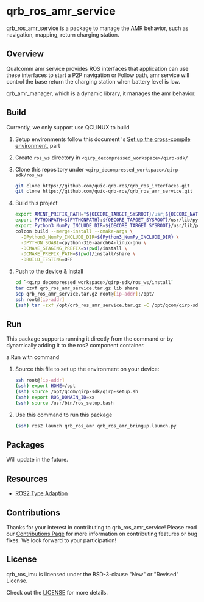 # qrb_ros_amr_service

qrb_ros_amr_service is a package to manage the AMR behavior, such as navigation, mapping, return charging station.

## Overview

Qualcomm amr service provides ROS interfaces that application can use these interfaces to start a P2P navigation or
Follow path, amr service will control the base return the charging station when battery level is low.

qrb_amr_manager, which is a dynamic library, it manages the amr behavior.

## Build

Currently, we only support use QCLINUX to build

1. Setup environments follow this document 's [Set up the cross-compile environment.](https://docs.qualcomm.com/bundle/publicresource/topics/80-65220-2/develop-your-first-application_6.html?product=1601111740013072&facet=Qualcomm%20Intelligent%20Robotics%20(QIRP)%20Product%20SDK&state=releasecandidate) part

2. Create `ros_ws` directory in `<qirp_decompressed_workspace>/qirp-sdk/`

3. Clone this repository under `<qirp_decompressed_workspace>/qirp-sdk/ros_ws`
     ```bash
     git clone https://github.com/quic-qrb-ros/qrb_ros_interfaces.git
     git clone https://github.com/quic-qrb-ros/qrb_ros_amr_service.git
     ```
4. Build this project
     ```bash
     export AMENT_PREFIX_PATH="${OECORE_TARGET_SYSROOT}/usr;${OECORE_NATIVE_SYSROOT}/usr"
     export PYTHONPATH=${PYTHONPATH}:${OECORE_TARGET_SYSROOT}/usr/lib/python3.10/site-packages
     export Python3_NumPy_INCLUDE_DIR=${OECORE_TARGET_SYSROOT}/usr/lib/python3.10/site-packages/numpy/core/include
     colcon build --merge-install --cmake-args \
       -DPython3_NumPy_INCLUDE_DIR=${Python3_NumPy_INCLUDE_DIR} \
       -DPYTHON_SOABI=cpython-310-aarch64-linux-gnu \
       -DCMAKE_STAGING_PREFIX=$(pwd)/install \
       -DCMAKE_PREFIX_PATH=$(pwd)/install/share \
       -DBUILD_TESTING=OFF
     ```
5. Push to the device & Install
     ```bash
     cd `<qirp_decompressed_workspace>/qirp-sdk/ros_ws/install`
     tar czvf qrb_ros_amr_service.tar.gz lib share
     scp qrb_ros_amr_service.tar.gz root@[ip-addr]:/opt/
     ssh root@[ip-addr]
     (ssh) tar -zxf /opt/qrb_ros_amr_service.tar.gz -C /opt/qcom/qirp-sdk/usr/
     ```

## Run

This package supports running it directly from the command or by dynamically adding it to the ros2 component container.

a.Run with command

1. Source this file to set up the environment on your device:
    ```bash
    ssh root@[ip-addr]
    (ssh) export HOME=/opt
    (ssh) source /opt/qcom/qirp-sdk/qirp-setup.sh
    (ssh) export ROS_DOMAIN_ID=xx
    (ssh) source /usr/bin/ros_setup.bash
    ```

2. Use this command to run this package
    ```bash
    (ssh) ros2 launch qrb_ros_amr qrb_ros_amr_bringup.launch.py
    ```
## Packages

Will update in the future.

## Resources

- [ROS2 Type Adaption](https://ros.org/reps/rep-2007.html)

## Contributions

Thanks for your interest in contributing to qrb_ros_amr_service! Please read our [Contributions Page](CONTRIBUTING.md) for more information on contributing features or bug fixes. We look forward to your participation!

## License

qrb_ros_imu is licensed under the BSD-3-clause "New" or "Revised" License.

Check out the [LICENSE](LICENSE) for more details.
